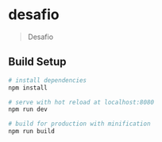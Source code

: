 # desafio

> Desafio

## Build Setup

``` bash
# install dependencies
npm install

# serve with hot reload at localhost:8080
npm run dev

# build for production with minification
npm run build
```
